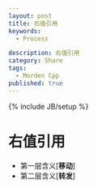 ```yaml
---
layout: post
title: 右值引用
keywords:
  - Process

description: 右值引用
category: Share
tags:
  - Morden Cpp
published: true
---
```

{% include JB/setup %}



<!--more-->
# 右值引用
* 第一层含义[**移动**]
* 第二层含义[**转发**]





